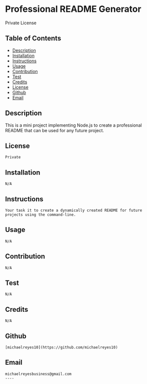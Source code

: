 # Professional README Generator
Private License
 ## Table of Contents

* [Description](#description)
* [Installation](#installation)
* [Instructions](#instructions)
* [Usage](#usage)
* [Contribution](#contribution)
* [Test](#test)
* [Credits](#credits)
* [License](#license)
* [Github](#github)
* [Email](#email)
    


## Description

   This is a mini project implementing Node.js to create a professional README that can be used for any future project.

## License

    Private

## Installation

    N/A    

## Instructions

    Your task it to create a dynamically created README for future projects using the command-line.
    
## Usage
    
    N/A

## Contribution

    N/A

## Test

    N/A

## Credits

    N/A

## Github

    [michaelreyes10](https://github.com/michaelreyes10)

## Email

    michaelreyesbusiness@gmail.com
    ----
